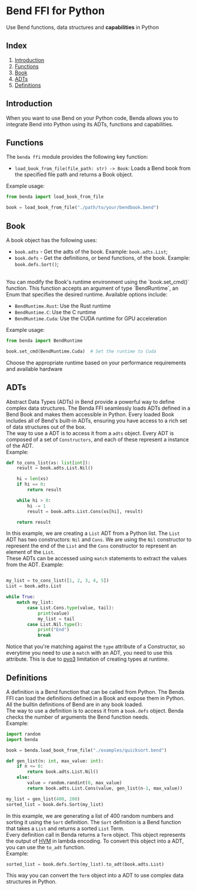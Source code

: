 <h1>Bend FFI for Python</h1>
<p>Use Bend functions, data structures and <strong>capabilities</strong> in Python</p>

## Index
1. [Introduction](#introduction)
2. [Functions](#functions)
3. [Book](#book)
4. [ADTs](#adts)
5. [Definitions](#definitions)

## Introduction

When you want to use Bend on your Python code, Benda allows you to integrate Bend into Python using its ADTs, functions and capabilities.

## Functions

The `benda ffi` module provides the following key function:

- `load_book_from_file(file_path: str) -> Book`: Loads a Bend book from the specified file path and returns a Book object.

Example usage:
```python
from benda import load_book_from_file

book = load_book_from_file("./path/to/your/bendbook.bend")
```

## Book

A book object has the following uses:

- `book.adts` - Get the adts of the book. Example: `book.adts.List`;
- `book.defs` - Get the definitions, or bend functions, of the book. Example: `book.defs.Sort()`;
<br>
You can modify the Book's runtime environment using the `book.set_cmd()` function. This function accepts an argument of type `BendRuntime`, an Enum that specifies the desired runtime. Available options include:

- `BendRuntime.Rust`: Use the Rust runtime
- `BendRuntime.C`: Use the C runtime
- `BendRuntime.Cuda`: Use the CUDA runtime for GPU acceleration

Example usage:
```python
from benda import BendRuntime

book.set_cmd(BendRuntime.Cuda)  # Set the runtime to Cuda
```

Choose the appropriate runtime based on your performance requirements and available hardware

## ADTs

Abstract Data Types (ADTs) in Bend provide a powerful way to define complex data structures. The Benda FFI seamlessly loads ADTs defined in a Bend Book and makes them accessible in Python. Every loaded Book includes all of Bend's built-in ADTs, ensuring you have access to a rich set of data structures out of the box.<br>
The way to use a ADT is to access it from a `adts` object. Every ADT is composed of a set of `Constructors`, and each of these represent a instance of the ADT.<br>
Example:

``` python
def to_cons_list(xs: list[int]):
    result = book.adts.List.Nil()

    hi = len(xs)
    if hi == 0:
        return result

    while hi > 0:
        hi -= 1
        result = book.adts.List.Cons(xs[hi], result)

    return result

```

In this example, we are creating a `List` ADT from a Python list. The `List` ADT has two constructors: `Nil` and `Cons`. We are using the `Nil` constructor to represent the end of the `List` and the `Cons` constructor to represent an element of the `List`.<br>
These ADTs can be accessed using `match` statements to extract the values from the ADT. Example:

``` python

my_list = to_cons_list([1, 2, 3, 4, 5])
List = book.adts.List

while True:
    match my_list:
        case List.Cons.type(value, tail):
            print(value)
            my_list = tail
        case List.Nil.type():
            print("End")
            break

```

Notice that you're matching against the `type` attribute of a Constructor, so everytime you need to use a `match` with an ADT, you need to use this attribute. This is due to [pyo3](https://pyo3.rs/v0.22.1/br) limitation of creating types at runtime.<br>

## Definitions

A definition is a Bend function that can be called from Python. The Benda FFI can load the definitions defined in a Book and expose them in Python. All the builtin definitions of Bend are in any book loaded.<br>
The way to use a definition is to access it from a `book.defs` object. Benda checks the number of arguments the Bend function needs.<br>Example:

``` python
import random
import benda

book = benda.load_book_from_file("./examples/quicksort.bend")

def gen_list(n: int, max_value: int):
    if n <= 0:
        return book.adts.List.Nil()
    else:
        value = random.randint(0, max_value)
        return book.adts.List.Cons(value, gen_list(n-1, max_value))

my_list = gen_list(400, 200)
sorted_list = book.defs.Sort(my_list)

```

In this example, we are generating a list of 400 random numbers and sorting it using the `Sort` definition. The `Sort` definition is a Bend function that takes a `List` and returns a sorted `List` Term.<br>
Every definition call in Benda returns a `Term` object. This object represents the output of [HVM](https://github.com/HigherOrderCO/HVM) in lambda encoding. To convert this object into a ADT, you can use the `to_adt` function.<br>Example:

``` python
sorted_list = book.defs.Sort(my_list).to_adt(book.adts.List)
```

This way you can convert the `Term` object into a ADT to use complex data structures in Python.<br>

<!-- ## Superpositions

Leverage [superpositions](https://gist.github.com/VictorTaelin/9061306220929f04e7e6980f23ade615) to significantly enhance your code's performance. Superpositions allow you to efficiently apply a Bend function to multiple input values simultaneously, exploiting parallelism and reducing overall computation time.<br>

Example:
```python
import benda
book = benda.load_book_from_file("./examples/sat_solver.bend")

pred = book.defs.pred

x1 = benda.Fan(0,1)
x2 = benda.Fan(0,1)

result =  pred(x1,x2)
print("Result:  ", result)

```

Here, Fan represents a superposition of values. This code applies the `pred` function to all the possible values of x1 and x2. The result is a superposition of the results of the function applied to all the possible values of x1 and x2.<br> -->
